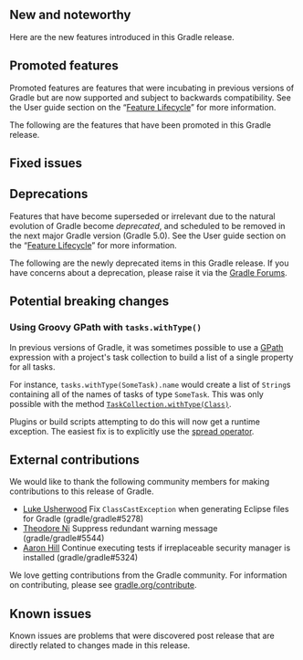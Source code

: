 ## New and noteworthy

Here are the new features introduced in this Gradle release.

<!--
IMPORTANT: if this is a patch release, ensure that a prominent link is included in the foreword to all releases of the same minor stream.
Add-->

<!--
### Example new and noteworthy
-->

## Promoted features

Promoted features are features that were incubating in previous versions of Gradle but are now supported and subject to backwards compatibility.
See the User guide section on the “[Feature Lifecycle](userguide/feature_lifecycle.html)” for more information.

The following are the features that have been promoted in this Gradle release.

<!--
### Example promoted
-->

## Fixed issues

## Deprecations

Features that have become superseded or irrelevant due to the natural evolution of Gradle become *deprecated*, and scheduled to be removed
in the next major Gradle version (Gradle 5.0). See the User guide section on the “[Feature Lifecycle](userguide/feature_lifecycle.html)” for more information.

The following are the newly deprecated items in this Gradle release. If you have concerns about a deprecation, please raise it via the [Gradle Forums](https://discuss.gradle.org).

<!--
### Example deprecation
-->

## Potential breaking changes

<!--
### Example breaking change
-->

### Using Groovy GPath with `tasks.withType()`

In previous versions of Gradle, it was sometimes possible to use a [GPath](http://docs.groovy-lang.org/latest/html/documentation/#gpath_expressions) expression with a project's task collection to build a list of a single property for all tasks.

For instance, `tasks.withType(SomeTask).name` would create a list of `String`s containing all of the names of tasks of type `SomeTask`. This was only possible with the method [`TaskCollection.withType(Class)`](javadoc/org/gradle/api/tasks/TaskCollection.html#withType-java.lang.Class-).

Plugins or build scripts attempting to do this will now get a runtime exception.  The easiest fix is to explicitly use the [spread operator](http://docs.groovy-lang.org/latest/html/documentation/#_spread_operator).

## External contributions

We would like to thank the following community members for making contributions to this release of Gradle.

- [Luke Usherwood](https://github.com/lukeu) Fix `ClassCastException` when generating Eclipse files for Gradle (gradle/gradle#5278)
- [Theodore Ni](https://github.com/tjni) Suppress redundant warning message (gradle/gradle#5544)
- [Aaron Hill](https://github.com/Aaron1011) Continue executing tests if irreplaceable security manager is installed (gradle/gradle#5324)

We love getting contributions from the Gradle community. For information on contributing, please see [gradle.org/contribute](https://gradle.org/contribute).

## Known issues

Known issues are problems that were discovered post release that are directly related to changes made in this release.
